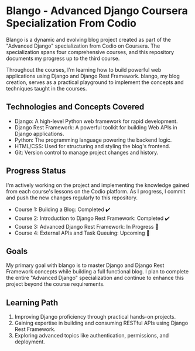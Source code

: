 # Blango - Advanced Django Coursera Specialization From Codio
Blango is a dynamic and evolving blog project created as part of the "Advanced Django" specialization from Codio on Coursera. The specialization spans four comprehensive courses, and this repository documents my progress up to the third course.

Throughout the courses, I'm learning how to build powerful web applications using Django and Django Rest Framework. blango, my blog creation, serves as a practical playground to implement the concepts and techniques taught in the courses.

## Technologies and Concepts Covered
- Django: A high-level Python web framework for rapid development.
- Django Rest Framework: A powerful toolkit for building Web APIs in Django applications.
- Python: The programming language powering the backend logic.
- HTML/CSS: Used for structuring and styling the blog's frontend.
- Git: Version control to manage project changes and history.

## Progress Status
I'm actively working on the project and implementing the knowledge gained from each course's lessons on the Codio platform. As I progress, I commit and push the new changes regularly to this repository.
- Course 1: Building a Blog: Completed ✔️
- Course 2: Introduction to Django Rest Framework: Completed ✔️
- Course 3: Advanced Django Rest Framework: In Progress 🚧
- Course 4: External APIs and Task Queuing: Upcoming 📅

## Goals
My primary goal with blango is to master Django and Django Rest Framework concepts while building a full functional blog. I plan to complete the entire "Advanced Django" specialization and continue to enhance this project beyond the course requirements.

## Learning Path
1. Improving Django proficiency through practical hands-on projects.
2. Gaining expertise in building and consuming RESTful APIs using Django Rest Framework.
3. Exploring advanced topics like authentication, permissions, and deployment.
